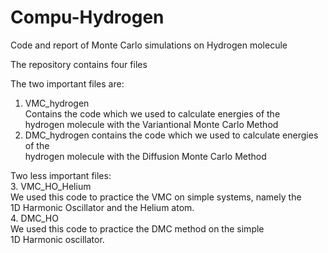 # Compu-Hydrogen
Code and report of Monte Carlo simulations on Hydrogen molecule

The repository contains four files

The two important files are:  
1. VMC_hydrogen  
   Contains the code which we used to calculate energies of the    
   hydrogen molecule with the Variantional Monte Carlo Method  
2. DMC_hydrogen 
   contains the code which we used to calculate energies of the  
   hydrogen molecule with the Diffusion Monte Carlo Method 

Two less important files:  
3. VMC_HO_Helium  
   We used this code to practice the VMC on simple systems, namely the  
   1D Harmonic Oscillator and the Helium atom.  
4. DMC_HO  
   We used this code to practice the DMC method on the simple  
   1D Harmonic oscillator.  
   
